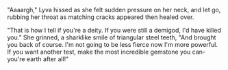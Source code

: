 "Aaaargh," Lyva hissed as she felt sudden pressure on her neck, and let go, rubbing her throat as matching cracks appeared then healed over. 

"That is how I tell if you're a deity. If you were still a demigod, I'd have killed you." She grinned, a sharklike smile of triangular steel teeth, "And brought you back of course. I'm not going to be less fierce now I'm more powerful. If you want another test, make the most incredible gemstone you can- you're earth after all!"